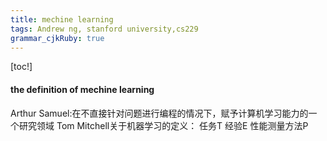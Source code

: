 ```yaml
---
title: mechine learning 
tags: Andrew ng, stanford university,cs229
grammar_cjkRuby: true
---
```


[toc!]

#### the definition of mechine learning
Arthur Samuel:在不直接针对问题进行编程的情况下，赋予计算机学习能力的一个研究领域
Tom Mitchell关于机器学习的定义：
任务T
经验E
性能测量方法P
